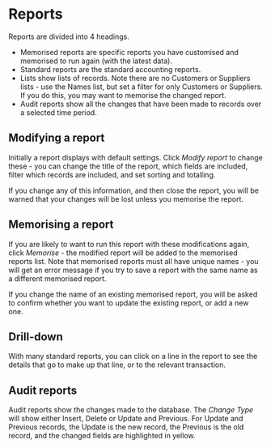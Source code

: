 # Reports

Reports are divided into 4 headings.

* Memorised reports are specific reports you have customised and memorised to run again (with the latest data).
* Standard reports are the standard accounting reports.
* Lists show lists of records. Note there are no Customers or Suppliers lists - use the Names list, but set a filter for only Customers or Suppliers. If you do this, you may want to memorise the changed report.
* Audit reports show all the changes that have been made to records over a selected time period.

## Modifying a report

Initially a report displays with default settings. Click *Modify report* to change these - you can change the title of the report, which fields are included, filter which records are included, and set sorting and totalling.

If you change any of this information, and then close the report, you will be warned that your changes will be lost unless you memorise the report.

## Memorising a report

If you are likely to want to run this report with these modifications again, click *Memorise* - the modified report will be added to the memorised reports list. Note that memorised reports must all have unique names - you will get an error message if you try to save a report with the same name as a different memorised report.

If you change the name of an existing memorised report, you will be asked to confirm whether you want to update the existing report, or add a new one.

## Drill-down

With many standard reports, you can click on a line in the report to see the details that go to make up that line, or to the relevant transaction.

## Audit reports

Audit reports show the changes made to the database. The *Change Type* will show either Insert, Delete or Update and Previous. For Update and Previous records, the Update is the new record, the Previous is the old record, and the changed fields are highlighted in yellow.
